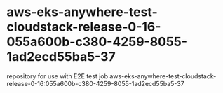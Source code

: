 # aws-eks-anywhere-test-cloudstack-release-0-16-055a600b-c380-4259-8055-1ad2ecd55ba5-37
repository for use with E2E test job aws-eks-anywhere-test-cloudstack-release-0-16:055a600b-c380-4259-8055-1ad2ecd55ba5-37
